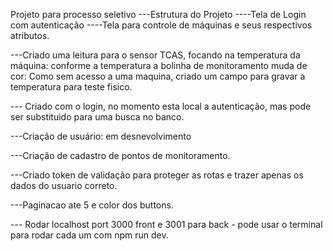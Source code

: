 Projeto para processo seletivo
---Estrutura do Projeto
----Tela de Login com autenticação
----Tela para controle de máquinas e seus respectivos atributos.

---Criado uma leitura para o sensor TCAS, focando na temperatura da máquina: conforme a temperatura a bolinha de monitoramento muda de cor:
Como sem acesso a uma maquina, criado um campo para gravar a temperatura para teste fisico.

--- Criado com o login, no momento esta local a autenticação, mas pode ser substituido para uma busca no banco.

---Criação de usuário: em desnevolvimento

---Criação de cadastro de pontos de monitoramento.

---Criado token de validação para proteger as rotas e trazer apenas os dados do usuario correto.

---Paginacao ate 5 e color dos buttons.

--- Rodar localhost port 3000 front e 3001 para back - pode usar o terminal para rodar cada um com npm run dev.
